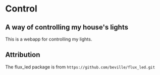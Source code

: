 # Control
## A way of controlling my house's lights

This is a webapp for controlling my lights.

## Attribution

The flux_led package is from `https://github.com/beville/flux_led.git`

